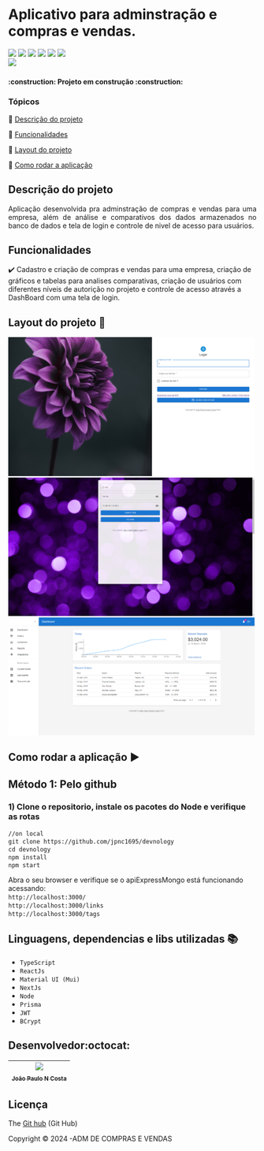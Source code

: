 
<h1>Aplicativo para adminstração e compras e vendas.</h1> 
<p >
<img src="https://img.shields.io/badge/react-%2320232a.svg?style=for-the-badge&logo=react&logoColor=%2361DAFB"/>
<img src="https://img.shields.io/badge/typescript-%23007ACC.svg?style=for-the-badge&logo=typescript&logoColor=white"/>
<img src="https://img.shields.io/badge/Node.js-339933?style=for-the-badge&logo=nodedotjs&logoColor=white"/>
<img src="https://img.shields.io/badge/Next-black?style=for-the-badge&logo=next.js&logoColor=white"/>
<img src="https://img.shields.io/badge/Prisma-3982CE?style=for-the-badge&logo=Prisma&logoColor=white"/>
<img src="https://img.shields.io/badge/sqlite-%2307405e.svg?style=for-the-badge&logo=sqlite&logoColor=white"/></br>


<img src="http://img.shields.io/static/v1?label=STATUS&message=EM%20DESENVOLVIMENTO&color=RED&style=for-the-badge"/>

</p>
<p align="center">
 
</p>

<h4 > 
    :construction:  Projeto em construção  :construction:
</h4>

### Tópicos 

:small_blue_diamond: [Descrição do projeto](#descrição-do-projeto)

:small_blue_diamond: [Funcionalidades](#funcionalidades)

:small_blue_diamond: [Layout do projeto](#layout-do-projeto-dash)

:small_blue_diamond: [Como rodar a aplicação](#como-rodar-a-aplicação-arrow_forward)

## Descrição do projeto 

<p align="justify">
 Aplicação desenvolvida pra adminstração de compras e vendas para uma empresa, além de análise e comparativos dos dados armazenados no banco de dados 
 e tela de login e controle de nivel de acesso para usuários.
</p>

## Funcionalidades

:heavy_check_mark: Cadastro e criação de compras e vendas para uma empresa, criação de gráficos e tabelas para analises comparativas, 
criação de usuários com diferentes níveis de autorição no projeto e controle de acesso através a DashBoard com uma tela de login.

## Layout do projeto :dash:

<img src="https://github.com/jpnc1695/dashboard-migracao/blob/master/public/Login.png?raw=true" width=500vh> 

<img src="https://github.com/jpnc1695/dashboard-migracao/blob/master/public/Cadastro.png?raw=true" width=500vh> 

<img src="https://github.com/jpnc1695/dashboard-migracao/blob/master/public/DashBoard.png?raw=true" width=500vh> 


## Como rodar a aplicação :arrow_forward:

## Método 1: Pelo github
### 1) Clone o repositorio, instale os pacotes do Node e verifique as rotas

``` 
//on local
git clone https://github.com/jpnc1695/devnology
cd devnology
npm install
npm start
``` 
Abra o seu browser e verifique se o apiExpressMongo está funcionando acessando:</br>
`http://localhost:3000/`   
`http://localhost:3000/links`   
`http://localhost:3000/tags`   

## Linguagens, dependencias e libs utilizadas :books:

- ``TypeScript``
- ``ReactJs``
- ``Material UI (Mui)``
- ``NextJs``
- ``Node``
- ``Prisma``
- ``JWT``
- ``BCrypt``

## Desenvolvedor:octocat:
| [<img src="https://avatars.githubusercontent.com/u/84605494?v=4" width=115><br><sub>João Paulo N Costa</sub>](https://github.com/jpnv1695) |  
| :---: |


## Licença 

The [Git hub]() (Git Hub)

Copyright :copyright: 2024 -ADM DE COMPRAS E VENDAS


